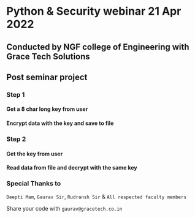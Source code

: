 # Python & Security webinar 21 Apr 2022
## Conducted by NGF college of Engineering with Grace Tech Solutions

## Post seminar project


### Step 1
#### Get a 8 char long key from user
#### Encrypt data with the key and save to file 

### Step 2
#### Get the key from user
#### Read data from file and decrypt with the same key


### Special Thanks to
`Deepti Mam`, `Gaurav Sir`, `Rudransh Sir` & `All respected faculty members`

Share your code with `gaurav@gracetech.co.in`
